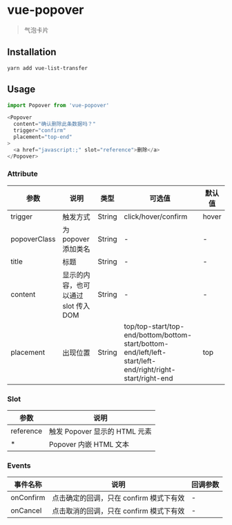 # vue-popover
> 气泡卡片

## Installation
```shell
yarn add vue-list-transfer
```

## Usage
```javascript
import Popover from 'vue-popover'

<Popover
  content="确认删除此条数据吗？"
  trigger="confirm"
  placement="top-end"
>
  <a href="javascript:;" slot="reference">删除</a>
</Popover>
```

### Attribute
 参数 | 说明 | 类型 | 可选值 | 默认值
 -----|-----|-----|-----|-----
 trigger | 触发方式 | String | click/hover/confirm | hover
 popoverClass | 为 popover 添加类名 | String | - | -
 title | 标题 | String | - | -
 content | 显示的内容，也可以通过 slot 传入 DOM | String | - | -
 placement | 出现位置 | String | top/top-start/top-end/bottom/bottom-start/bottom-end/left/left-start/left-end/right/right-start/right-end | top

### Slot
 参数 | 说明
 -----|-----
 reference | 触发 Popover 显示的 HTML 元素
 * | Popover 内嵌 HTML 文本

### Events
 事件名称 | 说明 | 回调参数
 -----|-----|-----
 onConfirm | 点击确定的回调，只在 confirm 模式下有效 | -
 onCancel | 点击取消的回调，只在 confirm 模式下有效 | -
